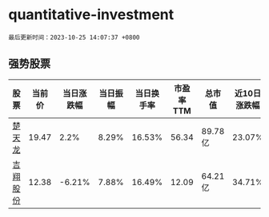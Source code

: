 # quantitative-investment

`最后更新时间：2023-10-25 14:07:37 +0800`

## 强势股票

|股票|当前价|当日涨跌幅|当日振幅|当日换手率|市盈率TTM|总市值|近10日涨跌幅|
|----|----|----|----|----|----|----|----|
|[楚天龙](https://xueqiu.com/S/SZ003040)|19.47|2.2%|8.29%|16.53%|56.34|89.78亿|23.07%|
|[吉翔股份](https://xueqiu.com/S/SH603399)|12.38|-6.21%|7.88%|16.49%|12.09|64.21亿|34.71%|
